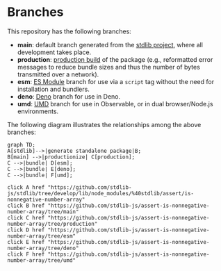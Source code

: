 <!--

@license Apache-2.0

Copyright (c) 2022 The Stdlib Authors.

Licensed under the Apache License, Version 2.0 (the "License");
you may not use this file except in compliance with the License.
You may obtain a copy of the License at

    http://www.apache.org/licenses/LICENSE-2.0

Unless required by applicable law or agreed to in writing, software
distributed under the License is distributed on an "AS IS" BASIS,
WITHOUT WARRANTIES OR CONDITIONS OF ANY KIND, either express or implied.
See the License for the specific language governing permissions and
limitations under the License.

-->

# Branches

This repository has the following branches:

-   **main**: default branch generated from the [stdlib project][stdlib-url], where all development takes place.
-   **production**: [production build][production-url] of the package (e.g., reformatted error messages to reduce bundle sizes and thus the number of bytes transmitted over a network).
-   **esm**: [ES Module][esm-url] branch for use via a `script` tag without the need for installation and bundlers.
-   **deno**: [Deno][deno-url] branch for use in Deno.
-   **umd**: [UMD][umd-url] branch for use in Observable, or in dual browser/Node.js environments.

The following diagram illustrates the relationships among the above branches:

```mermaid
graph TD;
A[stdlib]-->|generate standalone package|B;
B[main] -->|productionize| C[production];
C -->|bundle| D[esm];
C -->|bundle| E[deno];
C -->|bundle| F[umd];

click A href "https://github.com/stdlib-js/stdlib/tree/develop/lib/node_modules/%40stdlib/assert/is-nonnegative-number-array"
click B href "https://github.com/stdlib-js/assert-is-nonnegative-number-array/tree/main"
click C href "https://github.com/stdlib-js/assert-is-nonnegative-number-array/tree/production"
click D href "https://github.com/stdlib-js/assert-is-nonnegative-number-array/tree/esm"
click E href "https://github.com/stdlib-js/assert-is-nonnegative-number-array/tree/deno"
click F href "https://github.com/stdlib-js/assert-is-nonnegative-number-array/tree/umd"
```

[stdlib-url]: https://github.com/stdlib-js/stdlib/tree/develop/lib/node_modules/%40stdlib/assert/is-nonnegative-number-array
[production-url]: https://github.com/stdlib-js/assert-is-nonnegative-number-array/tree/production
[deno-url]: https://github.com/stdlib-js/assert-is-nonnegative-number-array/tree/deno
[umd-url]: https://github.com/stdlib-js/assert-is-nonnegative-number-array/tree/umd
[esm-url]: https://github.com/stdlib-js/assert-is-nonnegative-number-array/tree/esm